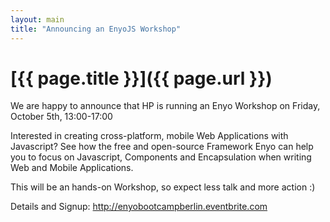 ```yaml
---
layout: main
title: "Announcing an EnyoJS Workshop"
---
```


# [{{ page.title }}]({{ page.url }})

We are happy to announce that HP is running an Enyo Workshop on Friday, October 5th, 13:00-17:00

Interested in creating cross-platform, mobile Web Applications with Javascript? See how the 
free and open-source Framework Enyo can help you to focus on Javascript, Components and Encapsulation
when writing Web and Mobile Applications. 

This will be an hands-on Workshop, so expect less talk and more action :)

Details and Signup: http://enyobootcampberlin.eventbrite.com
